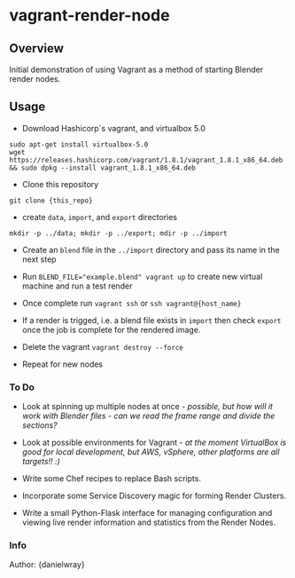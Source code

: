 # vagrant-render-node

## Overview

Initial demonstration of using Vagrant as a method of starting Blender render
nodes.

## Usage

* Download Hashicorp`s vagrant, and virtualbox 5.0
```
sudo apt-get install virtualbox-5.0
wget https://releases.hashicorp.com/vagrant/1.8.1/vagrant_1.8.1_x86_64.deb && sudo dpkg --install vagrant_1.8.1_x86_64.deb
```

* Clone this repository
```
git clone {this_repo}
```

* create ```data```, ```import```, and ```export``` directories
```
mkdir -p ../data; mkdir -p ../export; mdir -p ../import
```

* Create an ```blend``` file in the ```../import``` directory and pass its name in the next step

* Run ```BLEND_FILE="example.blend" vagrant up``` to create new virtual machine and run a test render

* Once complete run ```vagrant ssh``` or ```ssh vagrant@{host_name}```

* If a render is trigged, i.e. a blend file exists in ```import``` then check
```export``` once the job is complete for the rendered image.

* Delete the vagrant ```vagrant destroy --force```

* Repeat for new nodes

### To Do

* Look at spinning up multiple nodes at once - _possible, but how will it work with Blender files - can we read the frame range and divide the sections?_

* Look at possible environments for Vagrant - _at the moment VirtualBox is good for local development, but AWS, vSphere, other platforms are all targets!! :)_

* Write some Chef recipes to replace Bash scripts.

* Incorporate some Service Discovery magic for forming Render Clusters.

* Write a small Python-Flask interface for managing configuration and viewing
 live render information and statistics from the Render Nodes.

### Info

Author: {danielwray}
